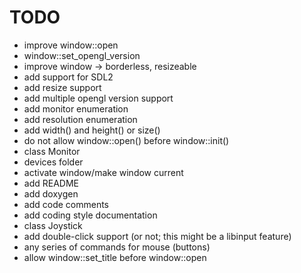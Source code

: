 TODO
====

* improve window::open
* window::set_opengl_version
* improve window -> borderless, resizeable
* add support for SDL2
* add resize support
* add multiple opengl version support
* add monitor enumeration
* add resolution enumeration
* add width() and height() or size()
* do not allow window::open() before window::init()
* class Monitor
* devices folder
* activate window/make window current
* add README
* add doxygen
* add code comments
* add coding style documentation
* class Joystick
* add double-click support (or not; this might be a libinput feature)
* any series of commands for mouse (buttons)
* allow window::set_title before window::open
